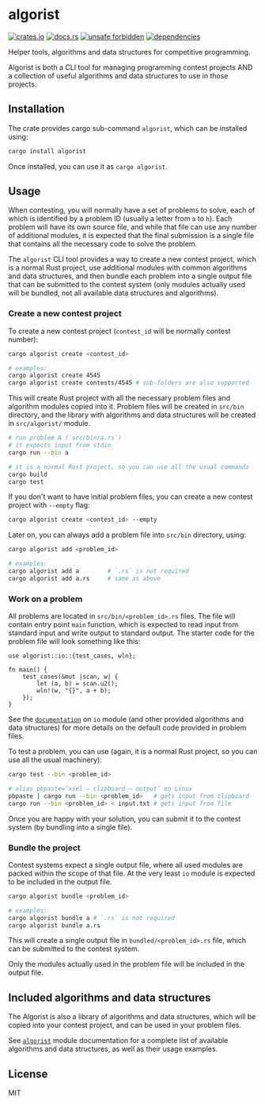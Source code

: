 # algorist

[![crates.io](https://img.shields.io/crates/d/algorist.svg)](https://crates.io/crates/algorist)
[![docs.rs](https://docs.rs/algorist/badge.svg)](https://docs.rs/algorist)
[![unsafe forbidden](https://img.shields.io/badge/unsafe-forbidden-success.svg)](https://github.com/rust-secure-code/safety-dance/)
[![dependencies](https://deps.rs/repo/github/farazdagi/algorist/status.svg)](https://deps.rs/repo/github/farazdagi/algorist)

Helper tools, algorithms and data structures for competitive programming.

Algorist is both a CLI tool for managing programming contest projects AND a collection of useful
algorithms and data structures to use in those projects.

## Installation

The crate provides cargo sub-command `algorist`, which can be installed using:

``` bash
cargo install algorist
```

Once installed, you can use it as `cargo algorist`.

## Usage

When contesting, you will normally have a set of problems to solve, each of which is identified by a
problem ID (usually a letter from `a` to `h`). Each problem will have its own source file, and while
that file can use any number of additional modules, it is expected that the final submission is a
single file that contains all the necessary code to solve the problem.

The `algorist` CLI tool provides a way to create a new contest project, which is a normal Rust
project, use additional modules with common algorithms and data structures, and then bundle each
problem into a single output file that can be submitted to the contest system (only modules actually
used will be bundled, not all available data structures and algorithms).

### Create a new contest project

To create a new contest project (`contest_id` will be normally contest number):

``` bash
cargo algorist create <contest_id>

# examples:
cargo algorist create 4545
cargo algorist create contests/4545 # sub-folders are also supported
```

This will create Rust project with all the necessary problem files and algorithm modules copied into
it. Problem files will be created in `src/bin` directory, and the library with algorithms and data
structures will be created in `src/algorist/` module.

``` bash
# run problem A (`src/bin/a.rs`)
# it expects input from stdin
cargo run --bin a

# it is a normal Rust project, so you can use all the usual commands
cargo build
cargo test
```

If you don't want to have initial problem files, you can create a new contest project with `--empty`
flag:

``` bash
cargo algorist create <contest_id> --empty
```

Later on, you can always add a problem file into `src/bin` directory, using:

``` bash
cargo algorist add <problem_id>

# examples:
cargo algorist add a        # `.rs` is not required
cargo algorist add a.rs     # same as above
```

### Work on a problem

All problems are located in `src/bin/<problem_id>.rs` files. The file will contain entry point
`main` function, which is expected to read input from standard input and write output to standard
output. The starter code for the problem file will look something like this:

``` rust, no_run
use algorist::io::{test_cases, wln};

fn main() {
    test_cases(&mut |scan, w| {
        let (a, b) = scan.u2();
        wln!(w, "{}", a + b);
    });
}
```

See the [`documentation`](https://docs.rs/algorist/latest/algorist/algorist/) on `io` module (and
other provided algorithms and data structures) for more details on the default code provided in
problem files.

To test a problem, you can use (again, it is a normal Rust project, so you can use all the usual
machinery):

``` bash
cargo test --bin <problem_id>

# alias pbpaste=’xsel — clipboard — output’ on Linux
pbpaste | cargo run --bin <problem_id>   # gets input from clipboard
cargo run --bin <problem_id> < input.txt # gets input from file
```

Once you are happy with your solution, you can submit it to the contest system (by bundling into a
single file).

### Bundle the project

Contest systems expect a single output file, where all used modules are packed within the scope of
that file. At the very least `io` module is expected to be included in the output file.

``` bash
cargo algorist bundle <problem_id>

# examples:
cargo algorist bundle a # `.rs` is not required
cargo algorist bundle a.rs
```

This will create a single output file in `bundled/<problem_id>.rs` file, which can be submitted to
the contest system.

Only the modules actually used in the problem file will be included in the output file.


## Included algorithms and data structures

The Algorist is also a library of algorithms and data structures, which will be copied into your
contest project, and can be used in your problem files.

See [`algorist`](https://docs.rs/algorist/latest/algorist/algorist/) module documentation for a
complete list of available algorithms and data structures, as well as their usage examples.

## License

MIT
